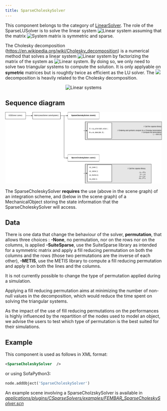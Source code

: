 ```yaml
---
title: SparseCholeskySolver
---
```


This component belongs to the category of [LinearSolver](https://www.sofa-framework.org/community/doc/main-principles/system-resolution/linear-solvers/). The role of the SparseLUSolver is to solve the linear system <img class="latex" src="https://latex.codecogs.com/png.latex?\mathbf{A}x=b" title="Linear system" /> assuming that the matrix <img class="latex" src="https://latex.codecogs.com/png.latex?\mathbf{A}" title="System matrix" /> is symmetric and sparse.

The Cholesky decomposition (https://en.wikipedia.org/wiki/Cholesky_decomposition) is a numerical method that solves a linear system <img class="latex" src="https://latex.codecogs.com/png.latex?\mathbf{A}x=b" title="Linear system" /> by factorizing the matrix of the system as <img class="latex" src="https://latex.codecogs.com/png.latex?\mathbf{LL^T}" title="Linear system" />. By doing so, we only need to solve two triangular systems to compute the solution. It is only applyable on **symetric** matrices but is roughtly twice as efficient as the LU solver. The <img class="latex" src="https://latex.codecogs.com/png.latex?\mathbf{LDL^T}" /> decomposition is heavily related to the Cholesky decomposition.

<div align="center">
<img class="latex" src="https://latex.codecogs.com/png.latex?\begin{cases}
\mathbf{A}x=b \\
\mathbf{A}=\mathbf{LL^T}
\end{cases}
\Longleftrightarrow 
\begin{cases}
 \mathbf{L} y = b \\
 \mathbf{L}^T x = y \\
 \end{cases}"
title="Linear systems" />

<div align="Left">

Sequence diagram
----------------

<a href="https://github.com/sofa-framework/doc/blob/master/images/linearsolver/SparseCholeskySolver.png?raw=true"><img src="https://github.com/sofa-framework/doc/blob/master/images/linearsolver/SparseCholeskySolver.png?raw=true" title="Flow diagram for the SparseCholeskySolver"/></a>

The SparseCholeskySolver **requires** the use (above in the scene graph) of an integration scheme, and (below in the scene graph) of a MechanicalObject storing the state information that the SparseCholeskySolver will access.


Data  
----
There is one data that change the behaviour of the solver, **permutation**, that allows three choices :
**-None**, no permutation, nor on the rows nor on the columns, is applied
**-SuiteSparse**, use the SuiteSparse library as intended for a symmetric matrix and apply a fill reducing permutation on both the columns and the rows (those two permutations are the inverse of each other),
**-METIS**, use the METIS library to compute a fill reducing permutation and apply it on both the lines and the columns.

It is not currently possible to change the type of permutation applied during a simulation.

Applying a fill reducing permutation aims at minimizing the number of non-null values in the decomposition, which would reduce the time spent on solving the triangular systems.

As the impact of the use of fill reducing permutations on the performances is highly influenced by the repartition of the nodes used to model an object, we advise the users to test which type of permutation is the best suited for their simulations.


Example
-------

This component is used as follows in XML format:

``` xml
<SparseCholeskySolver  />
```

or using SofaPython3:

``` python
node.addObject('SparseCholeskySolver')
```

An example scene involving a SparseCholzskySolver is available in [*applications/plugins/CSparseSolvers/examples/FEMBAR_SparseCholeskySolver.scn*](https://github.com/sofa-framework/sofa/blob/master/applications/plugins/CSparseSolvers/examples/FEMBAR_SparseCholeskySolver.scn)
